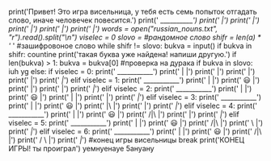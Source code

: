 print('Привет! Это игра висельница, у тебя есть семь попыток отгадать слово, иначе человечек повесится.')
print('    ___________')
print('              |')
print('              |')
print('              |')
print('              |')
print('           _|_')
words = open("russian_nouns.txt", "r").read().split("\n")
viselec = 0
slovo = #рандомное слово
shifr = len(a) * '_ ' #зашифровоное слово
while shifr != slovo:
    bukva = input()
    if bukva in shifr:
      countine
      print('такая буква уже найдена! напиши другую.')
    if len(bukva) > 1:
      bukva = bukva[0]
#проверка на дурака
    if bukva in slovo:
      iuh
      yg
    else:
      if viselec = 0:
        print('    ___________')
        print('    |         |')
        print('              |')
        print('              |')
        print('              |')
        print('           _|_')
      elif viselec = 1:
        print('    ___________')
        print('    |         |')
        print('   😃         |')
        print('              |')
        print('              |')
        print('           _|_')
      elif viselec = 2:
        print('    ___________')
        print('    |         |')
        print('   😃         |')
        print('    |         |')
        print('              |')
        print('           _|_')
      elif viselec = 3:
        print('    ___________')
        print('    |         |')
        print('   😃         |')
        print('    |\        |')
        print('              |')
        print('           _|_')
      elif viselec = 4:
        print('    ___________')
        print('    |         |')
        print('   😃         |')
        print('   /|\        |')
        print('              |')
        print('           _|_')
      elif viselec = 5:
        print('    ___________')
        print('    |         |')
        print('   😃         |')
        print('   /|\        |')
        print('     \        |')
        print('           _|_')
      elif viselec = 6:
        print('    ___________')
        print('    |         |')
        print('   😃         |')
        print('   /|\        |')
        print('   / \        |')
        print('           _|_')
        #конец игры висельницы
        break
        print('КОНЕЦ ИГРЫ! ты проиграл')
уемнуенауе
5ануану
